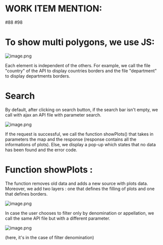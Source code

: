 
# **WORK ITEM MENTION:**
#88
#98


# To show multi polygons, we use JS:
![image.png](/.attachments/image-5310961b-a02e-4185-9528-68cfb55c7b60.png)

Each element is independent of the others.
For example, we call the file "country" of the API to display countries borders and the file "department" to display departments borders.

# Search

By default, after clicking on search button, if the search bar isn't empty, we call with ajax an API file with parameter search.

![image.png](/.attachments/image-220de676-c888-4a6f-90d2-456f2a47bf6b.png)

If the request is successful, we call the function showPlots() that takes in parameters the map and the response (response contains all the informations of plots).
Else, we display a pop-up which states that no data has been found and the error code.

# Function showPlots :

The function removes old data and adds a new source with plots data.
Moreover, we add two layers : one that defines the filling of plots and one that defines borders.

![image.png](/.attachments/image-974e9fa6-0fe5-4ae8-89ba-15a6d54cda6a.png)

In case the user chooses to filter only by denomination or appellation, we call the same API file but with a different parameter.

![image.png](/.attachments/image-6edfad9f-4a76-4b76-b138-dbaa3fdb318c.png)

(here, it's in the case of filter denomination)